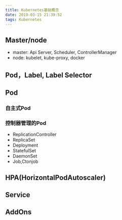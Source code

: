 ```yaml
---
title: Kubernetes基础概念
date: 2019-03-15 21:39:52
tags: Kubernetes
---
```


## Master/node

- master: Api Server, Scheduler, ControllerManager
- node: kubelet, kube-proxy, docker

## Pod，Label, Label Selector

## Pod

### 自主式Pod

### 控制器管理的Pod

- ReplicationController
- ReplicaSet
- Deployment
- StatefulSet
- DaemonSet
- Job,Ctonjob

## HPA(HorizontalPodAutoscaler)

## Service

## AddOns

